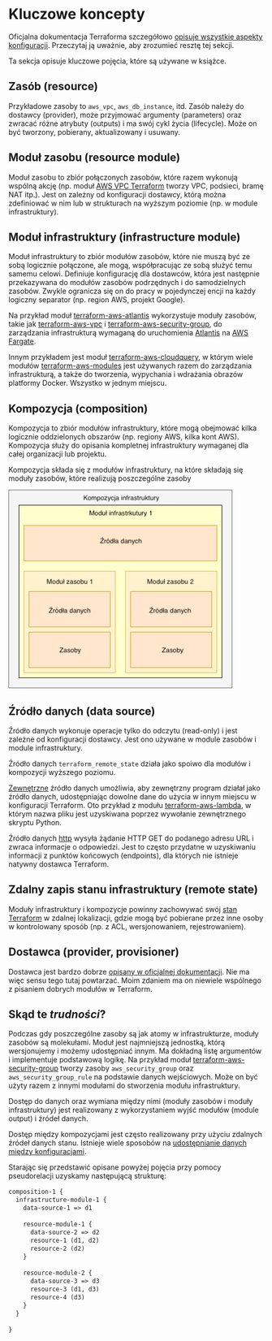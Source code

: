 # Kluczowe koncepty

Oficjalna dokumentacja Terraforma szczegółowo [opisuje wszystkie aspekty konfiguracji](https://www.terraform.io/language). Przeczytaj ją uważnie, aby zrozumieć resztę tej sekcji.

Ta sekcja opisuje kluczowe pojęcia, które są używane w książce.

## Zasób (resource)

Przykładowe zasoby to `aws_vpc`, `aws_db_instance`, itd. Zasób należy do dostawcy (provider), może przyjmować argumenty (parameters) oraz zwracać różne atrybuty (outputs) i ma swój cykl życia (lifecycle). Może on być tworzony, pobierany, aktualizowany i usuwany.

## Moduł zasobu (resource module)

Moduł zasobu to zbiór połączonych zasobów, które razem wykonują wspólną akcję (np. moduł [AWS VPC Terraform](https://github.com/terraform-aws-modules/terraform-aws-vpc/) tworzy VPC, podsieci, bramę NAT itp.). Jest on zależny od konfiguracji dostawcy, którą można zdefiniować w nim lub w strukturach na wyższym poziomie (np. w module infrastruktury).

## Moduł infrastruktury (infrastructure module)

Moduł infrastruktury to zbiór modułów zasobów, które nie muszą być ze sobą logicznie połączone, ale mogą, współpracując ze sobą służyć temu samemu celowi. Definiuje konfigurację dla dostawców, która jest następnie przekazywana do modułów zasobów podrzędnych i do samodzielnych zasobów. Zwykle ogranicza się on do pracy w pojedynczej encji na każdy logiczny separator (np. region AWS, projekt Google).

Na przykład moduł [terraform-aws-atlantis](https://github.com/terraform-aws-modules/terraform-aws-atlantis/) wykorzystuje moduły zasobów, takie jak [terraform-aws-vpc](https://github.com/terraform-aws-modules/terraform-aws-vpc/) i [terraform-aws-security-group](https://github.com/terraform-aws-modules/terraform-aws-security-group/), do zarządzania infrastrukturą wymaganą do uruchomienia [Atlantis](https://www.runatlantis.io) na [AWS Fargate](https://aws.amazon.com/fargate/).

Innym przykładem jest moduł [terraform-aws-cloudquery](https://github.com/cloudquery/terraform-aws-cloudquery), w którym wiele modułów [terraform-aws-modules](https://github.com/terraform-aws-modules/) jest używanych razem do zarządzania infrastrukturą, a także do tworzenia, wypychania i wdrażania obrazów platformy Docker. Wszystko w jednym miejscu.

## Kompozycja (composition)

Kompozycja to zbiór modułów infrastruktury, które mogą obejmować kilka logicznie oddzielonych obszarów (np. regiony AWS, kilka kont AWS). Kompozycja służy do opisania kompletnej infrastruktury wymaganej dla całej organizacji lub projektu.

Kompozycja składa się z modułów infrastruktury, na które składają się moduły zasobów, które realizują poszczególne zasoby

![ Prosta kompozycja infrastruktury](.gitbook/assets/rysunek-1.jpg)

## Źródło danych (data source)

Źródło danych wykonuje operacje tylko do odczytu (read-only) i jest zależne od konfiguracji dostawcy. Jest ono używane w module zasobów i module infrastruktury.

Źródło danych `terraform_remote_state` działa jako spoiwo dla modułów i kompozycji wyższego poziomu.

[Zewnętrzne](https://registry.terraform.io/providers/hashicorp/external/latest/docs/data-sources/data\_source) źródło danych umożliwia, aby zewnętrzny program działał jako źródło danych, udostępniając dowolne dane do użycia w innym miejscu w konfiguracji Terraform. Oto przykład z modułu [terraform-aws-lambda](https://github.com/terraform-aws-modules/terraform-aws-lambda/blob/258e82b50adc451f51544a2b57fd1f6f8f4a61e4/package.tf#L5-L7), w którym nazwa pliku jest uzyskiwana poprzez wywołanie zewnętrznego skryptu Python.

Źródło danych [http](https://registry.terraform.io/providers/hashicorp/http/latest/docs/data-sources/http) wysyła żądanie HTTP GET do podanego adresu URL i zwraca informacje o odpowiedzi. Jest to często przydatne w uzyskiwaniu informacji z punktów końcowych (endpoints), dla których nie istnieje natywny dostawca Terraform.

## Zdalny zapis stanu infrastruktury (remote state)

Moduły infrastruktury i kompozycje powinny zachowywać swój [stan Terraform](https://www.terraform.io/docs/language/state/index.html) w zdalnej lokalizacji, gdzie mogą być pobierane przez inne osoby w kontrolowany sposób (np. z ACL, wersjonowaniem, rejestrowaniem).

## Dostawca (provider, provisioner)

Dostawca jest bardzo dobrze [opisany w oficjalnej dokumentacji](https://www.terraform.io/language/providers). Nie ma więc sensu tego tutaj powtarzać. Moim zdaniem ma on niewiele wspólnego z pisaniem dobrych modułów w Terraform.

## Skąd te _trudności_?

Podczas gdy poszczególne zasoby są jak atomy w infrastrukturze, moduły zasobów są molekułami. Moduł jest najmniejszą jednostką, którą wersjonujemy i możemy udostępniać innym. Ma dokładną listę argumentów i implementuje podstawową logikę. Na przykład moduł [terraform-aws-security-group](https://github.com/terraform-aws-modules/terraform-aws-security-group) tworzy zasoby `aws_security_group` oraz `aws_security_group_rule` na podstawie danych wejściowych. Może on być użyty razem z innymi modułami do stworzenia modułu infrastruktury.

Dostęp do danych oraz wymiana między nimi (moduły zasobów i moduły infrastruktury) jest realizowany z wykorzystaniem wyjść modułów (module output) i źródeł danych.

Dostęp między kompozycjami jest często realizowany przy użyciu zdalnych źródeł danych stanu. Istnieje wiele sposobów na [udostępnianie danych między konfiguracjami](https://www.terraform.io/language/providers).

Starając się przedstawić opisane powyżej pojęcia przy pomocy pseudorelacji uzyskamy następującą strukturę:

```
composition-1 {
  infrastructure-module-1 {
    data-source-1 => d1

    resource-module-1 {
      data-source-2 => d2
      resource-1 (d1, d2)
      resource-2 (d2)
    }

    resource-module-2 {
      data-source-3 => d3
      resource-3 (d1, d3)
      resource-4 (d3)
    }
  }

}
```
